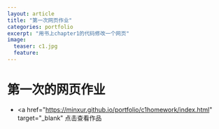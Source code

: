 ```yaml
---
layout: article
title: "第一次网页作业"
categories: portfolio
excerpt: "用书上chapter1的代码修改一个网页"
image:
  teaser: c1.jpg
  feature: 
---
```

<div class="col-md-9" markdown="1" >



# 第一次的网页作业



- <a href="https://minxur.github.io/portfolio/c1homework/index.html" target="_blank" 点击查看作品</a>

</div>